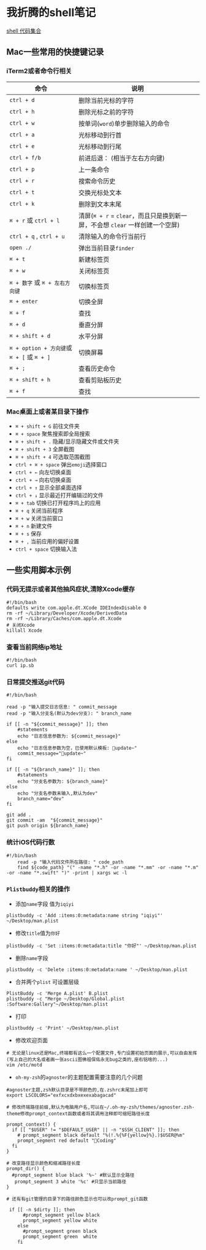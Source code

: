 # 我折腾的shell笔记
[shell 代码集合](https://github.com/WangGuibin/WGBToolsConfigRepository/blob/master/Shell/README.md)

## Mac一些常用的快捷键记录

### iTerm2或者命令行相关
| **命令**                               | **说明**             |
|------------------------------------  | ------------------ |
| `ctrl + d`                           | 删除当前光标的字符 |
| `ctrl + h`                           | 删除光标之前的字符 |
| `ctrl + w`                           | 按单词(`word`)单步删除输入的命令 |
| `ctrl + a`                           | 光标移动到行首        |
| `ctrl + e`                           | 光标移动到行尾        |
| `ctrl + f/b`                           | 前进后退： (相当于左右方向键)        |
| `ctrl + p`                           | 上一条命令      |
| `ctrl + r`                           | 搜索命令历史      |
| `ctrl + t`                           | 交换光标处文本   |
| `ctrl + k`                           | 删除到文本末尾    |
| `⌘ + r` 或 `ctrl + l`          | 清屏(`⌘ + r` = `clear`，而且只是换到新一屏，不会想 `clear` 一样创建一个空屏)   |
| `ctrl + q` , `ctrl + u` | 清除输入的命令行当前行           |
| `open ./`                            | 弹出当前目录`finder`     |
| `⌘ + t`                            | 新建标签页     |
| `⌘ + w`                            | 关闭标签页     |
| `⌘ + 数字` 或 `⌘ + 左右方向键`  | 切换标签页     |
| `⌘ + enter`                        | 切换全屏     |
| `⌘ + f`                            | 查找     		 |
| `⌘ + d`                            | 垂直分屏    		 |
| `⌘ + shift + d`                    | 水平分屏     		 |
| `⌘ + option + 方向键`或 `⌘ + [` 或 `⌘ + ]`| 切换屏幕  |
| `⌘ + ;`                            |查看历史命令     		 |
| `⌘ + shift + h`                    | 查看剪贴板历史 		 |
| `⌘ + f`                            | 查找     		 |


### Mac桌面上或者某目录下操作
* `⌘ + shift + G` 前往文件夹
* `⌘ + space` 聚焦搜索即全局搜索
* `⌘ + shift + .` 隐藏/显示隐藏文件或文件夹
* `⌘ + shift + 3` 全屏截图  
* `⌘ + shift + 4` 可选取范围截图
* `ctrl + ⌘ + space` 弹出`emoji`选择窗口
* `ctrl + ←` 向左切换桌面
* `ctrl + →` 向右切换桌面
* `ctrl + ↑` 显示全部桌面选择
* `ctrl + ↓` 显示最近打开编辑过的文件
* `⌘ + tab` 切换已打开程序坞上的应用
* `⌘ + q` 关闭当前程序
* `⌘ + w` 关闭当前窗口
* `⌘ + n` 新建文件
* `⌘ + s` 保存
* `⌘ + ,` 当前应用的偏好设置
* `ctrl + space` 切换输入法


## 一些实用脚本示例

### 代码无提示或者其他抽风症状,清除Xcode缓存
```shell
#!/bin/bash
defaults write com.apple.dt.XCode IDEIndexDisable 0
rm -rf ~/Library/Developer/Xcode/DerivedData
rm -rf ~/Library/Caches/com.apple.dt.Xcode
# 关闭Xcode 
killall Xcode
```
### 查看当前网络ip地址
```shell
#!/bin/bash
curl ip.sb
```
### 日常提交推送git代码
```shell
#!/bin/bash

read -p "输入提交日志信息: " commit_message
read -p "输入分支名(默认为dev分支): " branch_name

if [[ -n "${commit_message}" ]]; then
	#statements
	echo "日志信息参数为: ${commit_message}"
else
	echo "日志信息参数为空，已使用默认模板: 🚀update~"
	commit_message="🚀update~"
fi

if [[ -n "${branch_name}" ]]; then
	#statements
	echo "分支名参数为: ${branch_name}"
else
	echo "分支名参数未输入,默认为dev"
	branch_name="dev"
fi

git add .
git commit -am  "${commit_message}"
git push origin ${branch_name}
```

### 统计iOS代码行数
```shell
#!/bin/bash
	read -p "输入代码文件所在路径: " code_path
	find ${code_path} "(" -name "*.h" -or -name "*.mm" -or -name "*.m" -or -name "*.swift" ")" -print | xargs wc -l 

```

### `Plistbuddy`相关的操作

* 添加`name`字段 值为`iqiyi`
```shell
plistbuddy -c 'Add :items:0:metadata:name string "iqiyi"' ~/Desktop/man.plist
```

* 修改`title`值为`你好`
```shell
plistbuddy -c 'Set :items:0:metadata:title "你好"' ~/Desktop/man.plist
```

* 删除`name`字段
```shell
plistbuddy -c 'Delete :items:0:metadata:name ' ~/Desktop/man.plist
```

* 合并两个`plist` 可设置层级
```shell
PlistBuddy -c 'Merge A.plist' B.plist
plistbuddy -c "Merge ~/Desktop/Global.plist :Software:Gallery"~/Desktop/man.plist
```
* 打印

```shell
plistbuddy -c 'Print' ~/Desktop/man.plist
```

* 修改欢迎页面
```shell
# 无论是linux还是Mac,终端都有这么一个配置文件,专门设置初始页面的展示,可以自由发挥(写上自己的大名或者画一张ascii图佛祖保佑永无bug之类的,座右铭啥的...)
vim /etc/motd
```
* `oh-my-zsh`的`agnoster`的主题配置需要注意的几个问题

```shell
#agnoster主题,zsh默认目录是不带颜色的,在.zshrc末尾加上即可
export LSCOLORS="exfxcxdxbxexexabagacad"

# 修改终端路径前缀,默认为电脑用户名,可以在~/.oh-my-zsh/themes/agnoster.zsh-theme修改prompt_context函数或者将其调用注释即可缩短路径长度

prompt_context() {
  if [[ "$USER" != "$DEFAULT_USER" || -n "$SSH_CLIENT" ]]; then
    # prompt_segment black default "%(!.%{%F{yellow}%}.)$USER@%m"
    prompt_segment red default "🎯Coding"
  fi
}

# 改变路径显示颜色和缩减路径长度
prompt_dir() {
  #prompt_segment blue black '%~' #默认显示全路径
   prompt_segment 3 white '%c' #只显示当前路径
}

# 还有有git管理的目录下的路径颜色显示也可以改prompt_git函数
 
 if [[ -n $dirty ]]; then
      #prompt_segment yellow black
      prompt_segment yellow white
    else
      #prompt_segment green black
      prompt_segment green  white
    fi

```



